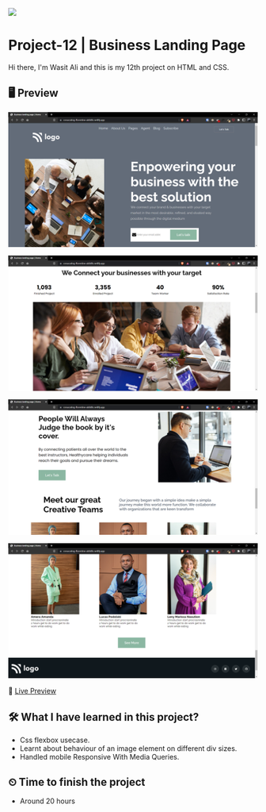 ![](https://img.shields.io/badge/Technologies-HTML--CSS-orange)

# Project-12 | Business Landing Page

Hi there,
I'm Wasit Ali and this is my 12th project on HTML and CSS.

## 🖥 Preview

![](./assets/2022-10-14-15-42-34.png)

![](./assets/2022-10-14-15-42-51.png)

![](./assets/2022-10-14-15-43-16.png)

![](./assets/2022-10-14-15-43-31.png)

🚀 [Live Preview](https://coruscating-florentine-ab0d0c.netlify.app/)

## 🛠️ What I have learned in this project?

- Css flexbox usecase.
- Learnt about behaviour of an image element on different div sizes.
- Handled mobile Responsive With Media Queries.

## ⏲ Time to finish the project

- Around 20 hours
